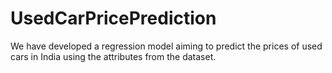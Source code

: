 # UsedCarPricePrediction
We have developed a regression model aiming to predict the prices of used cars in India using the attributes from the dataset.
